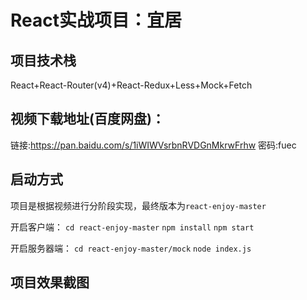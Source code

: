 # React实战项目：宜居

## 项目技术栈
React+React-Router(v4)+React-Redux+Less+Mock+Fetch

## 视频下载地址(百度网盘)：
链接:https://pan.baidu.com/s/1iWIWVsrbnRVDGnMkrwFrhw  密码:fuec

## 启动方式
项目是根据视频进行分阶段实现，最终版本为`react-enjoy-master`

开启客户端：
`cd react-enjoy-master`
`npm install`
`npm start`

开启服务器端：
`cd react-enjoy-master/mock`
`node index.js`

## 项目效果截图
